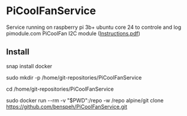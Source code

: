 # PiCoolFanService

Service running on raspberry pi 3b+ ubuntu core 24 to controle and log pimodule.com PiCoolFan I2C module ([Instructions.pdf](https://www.pimodules.com/_pdf/PCFM_V1.05.pdf))

## Install
snap install docker

sudo mkdir -p /home/git-repositories/PiCoolFanService

cd /home/git-repositories/PiCoolFanService

sudo docker run --rm -v "$PWD":/repo -w /repo alpine/git clone https://github.com/benspeh/PiCoolFanService.git
